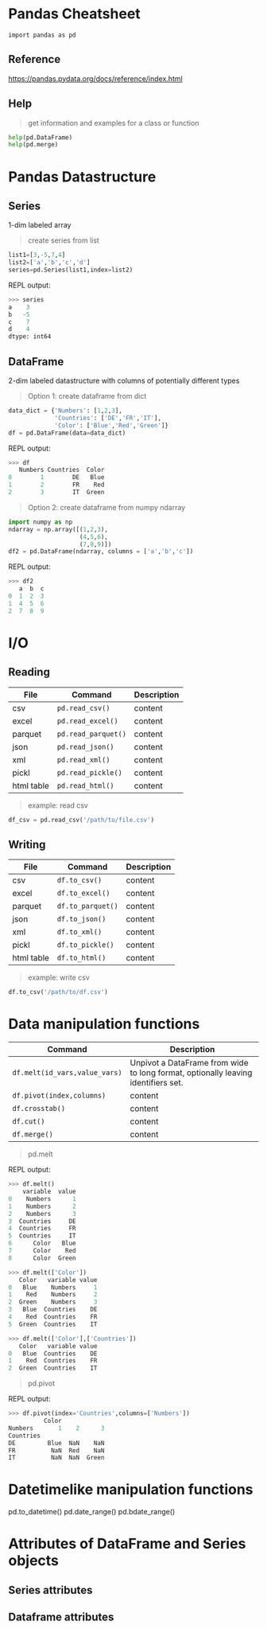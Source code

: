 # Pandas Cheatsheet

```
import pandas as pd
``` 
## Reference
https://pandas.pydata.org/docs/reference/index.html

## Help

> get information and examples for a class or function

```python
help(pd.DataFrame)
help(pd.merge)
```

# Pandas Datastructure
## Series
1-dim labeled array
> create series from list 
```python
list1=[3,-5,7,4]
list2=['a','b','c','d']
series=pd.Series(list1,index=list2)
``` 
REPL output:
```python
>>> series
a    3
b   -5
c    7
d    4
dtype: int64 
``` 

## DataFrame
2-dim labeled datastructure with columns of potentially different types

> Option 1: create dataframe from dict
```python
data_dict = {'Numbers': [1,2,3],
             'Countries': ['DE','FR','IT'],
             'Color': ['Blue','Red','Green']}
df = pd.DataFrame(data=data_dict) 
``` 

REPL output:
```python
>>> df
   Numbers Countries  Color
0        1        DE   Blue
1        2        FR    Red
2        3        IT  Green
```

> Option 2: create dataframe from numpy ndarray
```python
import numpy as np
ndarray = np.array([(1,2,3),
                    (4,5,6),
                    (7,8,9)])
df2 = pd.DataFrame(ndarray, columns = ['a','b','c']) 
``` 

REPL output:
```python
>>> df2
   a  b  c
0  1  2  3
1  4  5  6
2  7  8  9
```

# I/O

## Reading

| File | Command | Description |
| --- | --- | --- |
| csv | `pd.read_csv()` | content |
| excel | `pd.read_excel()` | content |
| parquet | `pd.read_parquet()` | content |
| json | `pd.read_json()` | content |
| xml | `pd.read_xml()` | content |
| pickl | `pd.read_pickle()` | content |
| html table | `pd.read_html()` | content |

> example: read csv
```python
df_csv = pd.read_csv('/path/to/file.csv') 
``` 

## Writing

| File | Command | Description |
| --- | --- | --- |
| csv | `df.to_csv()` | content |
| excel | `df.to_excel()` | content |
| parquet | `df.to_parquet()` | content |
| json | `df.to_json()` | content |
| xml | `df.to_xml()` | content |
| pickl | `df.to_pickle()` | content |
| html table | `df.to_html()` | content |

> example: write csv
```python
df.to_csv('/path/to/df.csv') 
``` 

# Data manipulation functions

Command | Description 
| --- | --- |
| `df.melt(id_vars,value_vars)` | Unpivot a DataFrame from wide to long format, optionally leaving identifiers set. | 
| `df.pivot(index,columns)` | content |
| `df.crosstab()` | content |
| `df.cut()` | content |
| `df.merge()` | content |

> pd.melt

REPL output:
```python
>>> df.melt()
    variable  value
0    Numbers      1
1    Numbers      2
2    Numbers      3
3  Countries     DE
4  Countries     FR
5  Countries     IT
6      Color   Blue
7      Color    Red
8      Color  Green

>>> df.melt(['Color'])
   Color   variable value
0   Blue    Numbers     1
1    Red    Numbers     2
2  Green    Numbers     3
3   Blue  Countries    DE
4    Red  Countries    FR
5  Green  Countries    IT

>>> df.melt(['Color'],['Countries'])
   Color   variable value
0   Blue  Countries    DE
1    Red  Countries    FR
2  Green  Countries    IT
``` 

> pd.pivot

REPL output:
```python
>>> df.pivot(index='Countries',columns=['Numbers'])
          Color            
Numbers       1    2      3
Countries                  
DE         Blue  NaN    NaN
FR          NaN  Red    NaN
IT          NaN  NaN  Green
```


# Datetimelike manipulation functions
pd.to_datetime()
pd.date_range()
pd.bdate_range()

# Attributes of DataFrame and Series objects
## Series attributes

## Dataframe attributes


